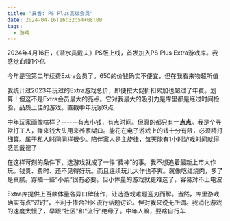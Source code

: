```yaml
---
title: "真香: PS Plus高级会员"
date: 2024-04-16T16:32:54+08:00
tags:
  - 游戏
---
```


2024年4月16日，《潜水员戴夫》PS版上线，首发加入PS Plus Extra游戏库。我感觉血赚1个亿

今年是我第二年续费Extra会员了。650的价钱确实不便宜，但在我看来物超所值

我统计过2023年玩过的Extra游戏总价，即便按大促折扣累加也超过了年费。划算！但这不是Extra会员最大的亮点。它对我最大的吸引力是库里都是经过时间检验，品质上佳的游戏。直戳中年玩家G点

中年玩家画像啥样？------有点小钱，有点时间。但真的都只有**一点点**。我是个寻常打工人，赚来钱大头用来养家糊口。能花在电子游戏上的钱十分有限，必须精打细算。属于私人时间同样很少。陪伴家人是主旋律，每天能有1小时游戏时间就得感恩戴德了

在这样苛刻的条件下，选游戏就成了一件“费神”的事。我不想追着最新上市大作玩。钱贵、费时、还不见得好玩。而且连续玩儿大作也不爽。就像吃红烧肉，多了是真腻。穿插一些“小菜”很有必要。但小体量的游戏就更难选了，容易对不上电波

Extra库提供上百款体量各异口碑佳作，让选游戏难题迎刃而解。当然，库里游戏确实有点“过时”，不利于掺合社区流行话题讨论。但对我来说无所谓。我消化游戏的速度太慢了，早跟“社区”和“流行”绝缘了。中年人嘛，要啥自行车
